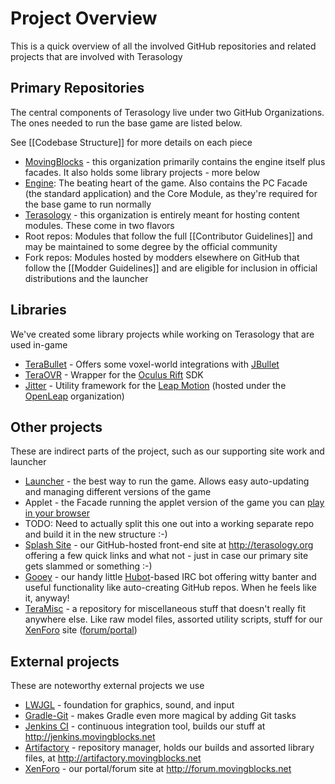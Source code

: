 Project Overview
===============================

This is a quick overview of all the involved GitHub repositories and related projects that are involved with Terasology

Primary Repositories
---------

The central components of Terasology live under two GitHub Organizations. The ones needed to run the base game are listed below.

See [[Codebase Structure]] for more details on each piece

* [MovingBlocks](https://github.com/MovingBlocks) - this organization primarily contains the engine itself plus facades. It also holds some library projects - more below
 * [Engine](https://github.com/MovingBlocks/Terasology): The beating heart of the game. Also contains the PC Facade (the standard application) and the Core Module, as they're required for the base game to run normally
* [Terasology](https://github.com/Terasology) - this organization is entirely meant for hosting content modules. These come in two flavors
 * Root repos: Modules that follow the full [[Contributor Guidelines]] and may be maintained to some degree by the official community
 * Fork repos: Modules hosted by modders elsewhere on GitHub that follow the [[Modder Guidelines]] and are eligible for inclusion in official distributions and the launcher

Libraries
---------

We've created some library projects while working on Terasology that are used in-game

* [TeraBullet](https://github.com/MovingBlocks/TeraBullet) - Offers some voxel-world integrations with [JBullet](http://jbullet.advel.cz)
* [TeraOVR](https://github.com/MovingBlocks/TeraOVR) - Wrapper for the [Oculus Rift](http://www.oculusvr.com) SDK
* [Jitter](https://github.com/openleap/jitter) - Utility framework for the [Leap Motion](https://www.leapmotion.com/) (hosted under the [OpenLeap](https://github.com/openleap) organization)

Other projects
---------

These are indirect parts of the project, such as our supporting site work and launcher

* [Launcher](https://github.com/MovingBlocks/TerasologyLauncher) - the best way to run the game. Allows easy auto-updating and managing different versions of the game
* Applet - the Facade running the applet version of the game you can [play in your browser](http://forum.movingblocks.net/pages/applet)
 * TODO: Need to actually split this one out into a working separate repo and build it in the new structure :-)
* [Splash Site](https://github.com/MovingBlocks/movingblocks.github.com) - our GitHub-hosted front-end site at http://terasology.org offering a few quick links and what not - just in case our primary site gets slammed or something :-)
* [Gooey](https://github.com/MovingBlocks/Gooey) - our handy little [Hubot](http://hubot.github.com/)-based IRC bot offering witty banter and useful functionality like auto-creating GitHub repos. When he feels like it, anyway!
* [TeraMisc](https://github.com/MovingBlocks/TeraMisc) - a repository for miscellaneous stuff that doesn't really fit  anywhere else. Like raw model files, assorted utility scripts, stuff for our [XenForo](http://xenforo.com) site ([forum/portal](http://forum.movingblocks.net))

External projects
---------

These are noteworthy external projects we use

* [LWJGL](http://lwjgl.org) - foundation for graphics, sound, and input
* [Gradle-Git](https://github.com/ajoberstar/gradle-git) - makes Gradle even more magical by adding Git tasks
* [Jenkins CI](http://jenkins-ci.org) - continuous integration tool, builds our stuff at http://jenkins.movingblocks.net
* [Artifactory](http://www.jfrog.com/home/v_artifactory_opensource_overview) - repository manager, holds our builds and assorted library files, at http://artifactory.movingblocks.net
* [XenForo](http://xenforo.com) - our portal/forum site at http://forum.movingblocks.net


